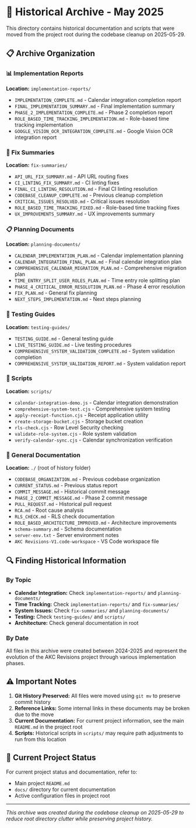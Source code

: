 # 📁 Historical Archive - May 2025

This directory contains historical documentation and scripts that were moved from the project root during the codebase cleanup on 2025-05-29.

## 📋 Archive Organization

### 📊 Implementation Reports

**Location:** `implementation-reports/`

- `IMPLEMENTATION_COMPLETE.md` - Calendar integration completion report
- `FINAL_IMPLEMENTATION_SUMMARY.md` - Final implementation summary
- `PHASE_2_IMPLEMENTATION_COMPLETE.md` - Phase 2 completion report
- `ROLE_BASED_TIME_TRACKING_IMPLEMENTATION.md` - Role-based time tracking implementation
- `GOOGLE_VISION_OCR_INTEGRATION_COMPLETE.md` - Google Vision OCR integration report

### 🔧 Fix Summaries

**Location:** `fix-summaries/`

- `API_URL_FIX_SUMMARY.md` - API URL routing fixes
- `CI_LINTING_FIX_SUMMARY.md` - CI linting fixes
- `FINAL_CI_LINTING_RESOLUTION.md` - Final CI linting resolution
- `CODEBASE_CLEANUP_COMPLETE.md` - Previous cleanup completion
- `CRITICAL_ISSUES_RESOLVED.md` - Critical issues resolution
- `ROLE_BASED_TIME_TRACKING_FIXED.md` - Role-based time tracking fixes
- `UX_IMPROVEMENTS_SUMMARY.md` - UX improvements summary

### 📋 Planning Documents

**Location:** `planning-documents/`

- `CALENDAR_IMPLEMENTATION_PLAN.md` - Calendar implementation planning
- `CALENDAR_INTEGRATION_FINAL_PLAN.md` - Final calendar integration plan
- `COMPREHENSIVE_CALENDAR_MIGRATION_PLAN.md` - Comprehensive migration plan
- `TIME_ENTRY_SPLIT_USER_ROLES_PLAN.md` - Time entry role splitting plan
- `PHASE_4_CRITICAL_ERROR_RESOLUTION_PLAN.md` - Phase 4 error resolution
- `FIX_PLAN.md` - General fix planning
- `NEXT_STEPS_IMPLEMENTATION.md` - Next steps planning

### 🧪 Testing Guides

**Location:** `testing-guides/`

- `TESTING_GUIDE.md` - General testing guide
- `LIVE_TESTING_GUIDE.md` - Live testing procedures
- `COMPREHENSIVE_SYSTEM_VALIDATION_COMPLETE.md` - System validation completion
- `COMPREHENSIVE_SYSTEM_VALIDATION_REPORT.md` - System validation report

### 🔧 Scripts

**Location:** `scripts/`

- `calendar-integration-demo.js` - Calendar integration demonstration
- `comprehensive-system-test.cjs` - Comprehensive system testing
- `apply-receipt-function.cjs` - Receipt application utility
- `create-storage-bucket.cjs` - Storage bucket creation
- `rls-check.cjs` - Row Level Security checking
- `validate-role-system.cjs` - Role system validation
- `verify-calendar-sync.cjs` - Calendar synchronization verification

### 📄 General Documentation

**Location:** `./` (root of history folder)

- `CODEBASE_ORGANIZATION.md` - Previous codebase organization
- `CURRENT_STATUS.md` - Previous status report
- `COMMIT_MESSAGE.md` - Historical commit message
- `PHASE_2_COMMIT_MESSAGE.md` - Phase 2 commit message
- `PULL_REQUEST.md` - Historical pull request
- `RCA.md` - Root cause analysis
- `RLS_CHECK.md` - RLS check documentation
- `ROLE_BASED_ARCHITECTURE_IMPROVED.md` - Architecture improvements
- `schema-summary.md` - Schema documentation
- `server-env.txt` - Server environment notes
- `AKC Revisions-V1.code-workspace` - VS Code workspace file

## 🔍 Finding Historical Information

### By Topic

- **Calendar Integration:** Check `implementation-reports/` and `planning-documents/`
- **Time Tracking:** Check `implementation-reports/` and `fix-summaries/`
- **System Issues:** Check `fix-summaries/` and `planning-documents/`
- **Testing:** Check `testing-guides/` and `scripts/`
- **Architecture:** Check general documentation in root

### By Date

All files in this archive were created between 2024-2025 and represent the evolution of the AKC Revisions project through various implementation phases.

## ⚠️ Important Notes

1. **Git History Preserved:** All files were moved using `git mv` to preserve commit history
2. **Reference Links:** Some internal links in these documents may be broken due to the move
3. **Current Documentation:** For current project information, see the main `README.md` in the project root
4. **Scripts:** Historical scripts in `scripts/` may require path adjustments to run from this location

## 🚀 Current Project Status

For current project status and documentation, refer to:

- Main project `README.md`
- `docs/` directory for current documentation
- Active configuration files in project root

---

_This archive was created during the codebase cleanup on 2025-05-29 to reduce root directory clutter while preserving project history._
